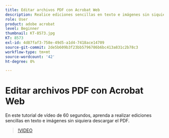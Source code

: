 ```yaml
---
title: Editar archivos PDF con Acrobat Web
description: Realice ediciones sencillas en texto e imágenes sin siquiera descargar el PDF
role: User
product: adobe acrobat
level: Beginner
thumbnail: KT-8573.jpg
KT: 8573
exl-id: 4d87faf3-758e-49d5-a1d4-7418ace14709
source-git-commit: 2de5b609b3f23bb5796786b6bc413a831c2b78c3
workflow-type: tm+mt
source-wordcount: '42'
ht-degree: 0%

---
```


# Editar archivos PDF con Acrobat Web

En este tutorial de vídeo de 60 segundos, aprenda a realizar ediciones sencillas en texto e imágenes sin siquiera descargar el PDF.

>[!VIDEO](https://video.tv.adobe.com/v/336362?hidetitle=true)
